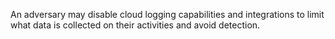 An adversary may disable cloud logging capabilities and integrations to limit what data is collected on their activities and avoid detection.
